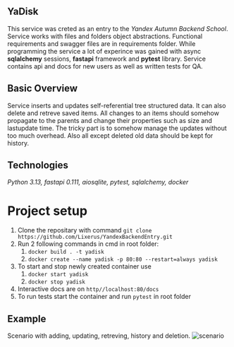 ## YaDisk 

This service was creted as an entry to the *Yandex Autumn Backend School*. Service works with files and folders object abstractions. Functional requirements and swagger files are in requirements folder. While programming the service a lot of experince was gained with async **sqlalchemy** sessions, **fastapi** framework and **pytest** library. Service contains api and docs for new users as well as written tests for QA.

## Basic Overview
 
Service inserts and updates self-referential tree structured data. It can also delete and retreve saved items. All changes to an items should somehow propagate to the parents and change their properties such as size and lastupdate time. The tricky part is to somehow manage the updates without too much overhead. Also all except deleted old data should be kept for history.

## Technologies 

*Python 3.13, fastapi 0.111, aiosqlite, pytest, sqlalchemy, docker*

# Project setup

1. Clone the repositary with command `git clone https://github.com/Lixerus/YandexBackendEntry.git`
2. Run 2 following commands in cmd in root folder:
    1. `docker build . -t yadisk`
    2. `docker create --name yadisk -p 80:80 --restart=always yadisk`
3. To start and stop newly created container use
    1. `docker start yadisk`
    2. `docker stop yadisk`
4. Interactive docs are on `http//localhost:80/docs`
5. To run tests start the container and run `pytest` in root folder

## Example
Scenario with adding, updating, retreving, history and deletion.
![scenario](YaDisk_basic_scenario.gif)